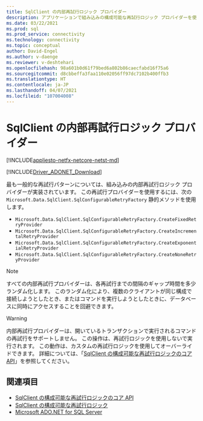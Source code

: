 ```yaml
---
title: SqlClient の内部再試行ロジック プロバイダー
description: アプリケーションで組み込みの構成可能な再試行ロジック プロバイダーを使用して、データベースに対する一時的なエラーを処理する方法について説明します。
ms.date: 03/22/2021
ms.prod: sql
ms.prod_service: connectivity
ms.technology: connectivity
ms.topic: conceptual
author: David-Engel
ms.author: v-daenge
ms.reviewer: v-deshtehari
ms.openlocfilehash: 98a601b0d61f79bed6a802b86caecfabd16f75a6
ms.sourcegitcommit: d8cbbeffa3faa110e02056ff97dc7102b400ffb3
ms.translationtype: HT
ms.contentlocale: ja-JP
ms.lasthandoff: 04/07/2021
ms.locfileid: "107004008"
---
```

# <a name="internal-retry-logic-providers-in-sqlclient"></a>SqlClient の内部再試行ロジック プロバイダー

[!INCLUDE[appliesto-netfx-netcore-netst-md](../../includes/appliesto-netfx-netcore-netst-md.md)]

[!INCLUDE[Driver_ADONET_Download](../../includes/driver_adonet_download.md)]

最も一般的な再試行パターンについては、組み込みの内部再試行ロジック プロバイダーが実装されています。 この再試行プロバイダーを使用するには、次の `Microsoft.Data.SqlClient.SqlConfigurableRetryFactory` 静的メソッドを使用します。

- `Microsoft.Data.SqlClient.SqlConfigurableRetryFactory.CreateFixedRetryProvider`
- `Microsoft.Data.SqlClient.SqlConfigurableRetryFactory.CreateIncrementalRetryProvider`
- `Microsoft.Data.SqlClient.SqlConfigurableRetryFactory.CreateExponentialRetryProvider`
- `Microsoft.Data.SqlClient.SqlConfigurableRetryFactory.CreateNoneRetryProvider`

> [!NOTE]
> すべての内部再試行プロバイダーは、各再試行までの間隔のギャップ時間を多少ランダム化します。 このランダム化により、複数のクライアントが同じ構成で接続しようとしたとき、またはコマンドを実行しようとしたときに、データベースに同時にアクセスすることを回避できます。

> [!WARNING]
> 内部再試行プロバイダーは、開いているトランザクションで実行されるコマンドの再試行をサポートしません。 この操作は、再試行ロジックを使用しないで実行されます。 この動作は、カスタムの再試行ロジックを使用してオーバーライドできます。 詳細については、「[SqlClient の構成可能な再試行ロジックのコア API](configurable-retry-logic-core-apis-sqlclient.md)」を参照してください。

<!-- These links won't be live until after the feature is released in a GA version.
## Example

You can find samples for `connection` and `command` retry logic at the following links:

- [Microsoft.Data.SqlClient.SqlConnection.RetryLogicProvider#example](/dotnet/api/microsoft.data.sqlclient.sqlconnection.RetryLogicProvider?view=sqlclient-dotnet-core-2.1&preserve-view=true#examples)
- [Microsoft.Data.SqlClient.SqlCommand.RetryLogicProvider#example](/dotnet/api/microsoft.data.sqlclient.sqlcommand.RetryLogicProvider?view=sqlclient-dotnet-core-2.1&preserve-view=true#examples)
-->

## <a name="see-also"></a>関連項目

- [SqlClient の構成可能な再試行ロジックのコア API](configurable-retry-logic-core-apis-sqlclient.md)
- [SqlClient の構成可能な再試行ロジック](configurable-retry-logic.md)
- [Microsoft ADO.NET for SQL Server](microsoft-ado-net-sql-server.md)

